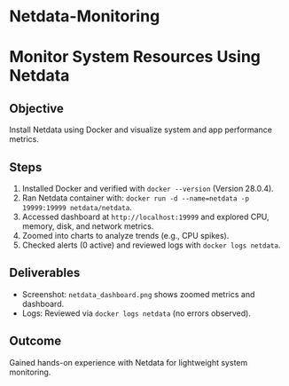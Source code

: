 # Netdata-Monitoring
# Monitor System Resources Using Netdata

## Objective
Install Netdata using Docker and visualize system and app performance metrics.

## Steps
1. Installed Docker and verified with `docker --version` (Version 28.0.4).
2. Ran Netdata container with: `docker run -d --name=netdata -p 19999:19999 netdata/netdata`.
3. Accessed dashboard at `http://localhost:19999` and explored CPU, memory, disk, and network metrics.
4. Zoomed into charts to analyze trends (e.g., CPU spikes).
5. Checked alerts (0 active) and reviewed logs with `docker logs netdata`.

## Deliverables
- Screenshot: `netdata_dashboard.png` shows zoomed metrics and dashboard.
- Logs: Reviewed via `docker logs netdata` (no errors observed).

## Outcome
Gained hands-on experience with Netdata for lightweight system monitoring.
